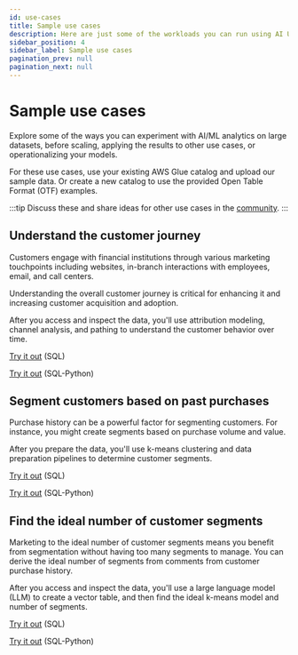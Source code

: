 ```yaml
---
id: use-cases
title: Sample use cases
description: Here are just some of the workloads you can run using AI Unlimited.
sidebar_position: 4
sidebar_label: Sample use cases
pagination_prev: null
pagination_next: null
---
```


# Sample use cases

Explore some of the ways you can experiment with AI/ML analytics on large datasets, before scaling, applying the results to other use cases, or operationalizing your models.

For these use cases, use your existing AWS Glue catalog and upload our sample data. Or create a new catalog to use the provided Open Table Format (OTF) examples.

:::tip
Discuss these and share ideas for other use cases in the [community](https://support.teradata.com/community?id=community_forum&sys_id=b0aba91597c329d0e6d2bd8c1253affa).
:::


## Understand the customer journey

Customers engage with financial institutions through various marketing touchpoints including websites, in-branch interactions with employees, email, and call centers. 

Understanding the overall customer journey is critical for enhancing it and increasing customer acquisition and adoption.

After you access and inspect the data, you'll use attribution modeling, channel analysis, and pathing to understand the customer behavior over time.

[Try it out](https://github.com/Teradata/ai-unlimited-demos/blob/main/UseCases/Financial_Customer_Journey_SQL.ipynb) (SQL)

[Try it out](https://github.com/Teradata/ai-unlimited-demos/blob/main/UseCases/Financial_Customer_Journey_SQL_Python.ipynb) (SQL-Python)


## Segment customers based on past purchases

Purchase history can be a powerful factor for segmenting customers. For instance, you might create segments based on purchase volume and value.

After you prepare the data, you'll use k-means clustering and data preparation pipelines to determine customer segments.

[Try it out](https://github.com/Teradata/ai-unlimited-demos/blob/main/UseCases/Native_Data_Prep_Transformation_Pipelines-SQL.ipynb) (SQL)

[Try it out](https://github.com/Teradata/ai-unlimited-demos/blob/main/UseCases/Native_Data_Prep_Transformation_Pipelines-SQL_Python.ipynb) (SQL-Python)


## Find the ideal number of customer segments

Marketing to the ideal number of customer segments means you benefit from segmentation without having too many segments to manage. You can derive the ideal number of segments from comments from customer purchase history.

After you access and inspect the data, you'll use a large language model (LLM) to create a vector table, and then find the ideal k-means model and number of segments.

[Try it out](https://github.com/Teradata/ai-unlimited-demos/blob/main/UseCases/Segmentation_With_Vector_Embedding-SQL.ipynb) (SQL)

[Try it out](https://github.com/Teradata/ai-unlimited-demos/blob/main/UseCases/Segmentation_With_Vector_Embedding-SQL_Python.ipynb) (SQL-Python)

